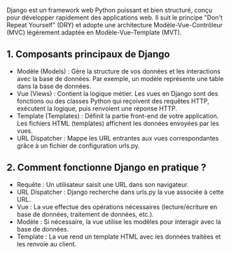 Django est un framework web Python puissant et bien structuré, conçu pour développer rapidement des applications web. Il suit le principe "Don't Repeat Yourself" (DRY) et adopte une architecture Modèle-Vue-Contrôleur (MVC) légèrement adaptée en Modèle-Vue-Template (MVT).

## 1. Composants principaux de Django

- Modèle (Models) : Gère la structure de vos données et les interactions avec la base de données. Par exemple, un modèle représente une table dans la base de données.
- Vue (Views) : Contient la logique métier. Les vues en Django sont des fonctions ou des classes Python qui reçoivent des requêtes HTTP, exécutent la logique, puis renvoient une réponse HTTP.
- Template (Templates) : Définit la partie front-end de votre application. Les fichiers HTML (templates) affichent les données envoyées par les vues.
- URL Dispatcher : Mappe les URL entrantes aux vues correspondantes grâce à un fichier de configuration urls.py.

## 2. Comment fonctionne Django en pratique ?

- Requête : Un utilisateur saisit une URL dans son navigateur.
- URL Dispatcher : Django recherche dans urls.py la vue associée à cette URL.
- Vue : La vue effectue des opérations nécessaires (lecture/écriture en base de données, traitement de données, etc.).
- Modèle : Si nécessaire, la vue utilise les modèles pour interagir avec la base de données.
- Template : La vue rend un template HTML avec les données traitées et les renvoie au client.